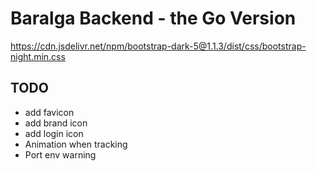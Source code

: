 # Baralga Backend - the Go Version

https://cdn.jsdelivr.net/npm/bootstrap-dark-5@1.1.3/dist/css/bootstrap-night.min.css

## TODO
* add favicon
* add brand icon
* add login icon
* Animation when tracking
* Port env warning